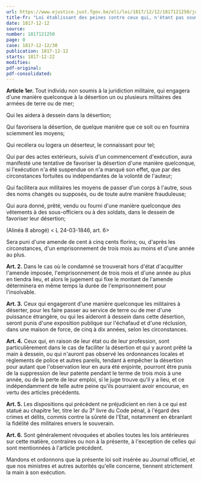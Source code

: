 ```yaml
---
url: https://www.ejustice.just.fgov.be/eli/loi/1817/12/12/1817121250/justel
title-fr: "Loi établissant des peines contre ceux qui, n'étant pas soumis à la juridiction militaire, favorisent la désertion d'individus appartenant aux armées de terre ou de mer."
date: 1817-12-12
source:
number: 1817121250
page: 0
case: 1817-12-12/30
publication: 1817-12-12
starts: 1817-12-22
modifies:
pdf-original:
pdf-consolidated:
---
```


**Article 1er.** Tout individu non soumis à la juridiction militaire, qui engagera d'une manière quelconque à la désertion un ou plusieurs militaires des armées de terre ou de mer;

Qui les aidera à dessein dans la désertion;

Qui favorisera la désertion, de quelque manière que ce soit ou en fournira sciemment les moyens;

Qui recélera ou logera un déserteur, le connaissant pour tel;

Qui par des actes extérieurs, suivis d'un commencement d'exécution, aura manifesté une tentative de favoriser la désertion d'une manière quelconque, si l'exécution n'a été suspendue on n'a manqué son effet, que par des circonstances fortuites ou indépendantes de la volonté de l'auteur;

Qui facilitera aux militaires les moyens de passer d'un corps à l'autre, sous des noms changés ou supposés, ou de toute autre manière frauduleuse;

Qui aura donné, prêté, vendu ou fourni d'une manière quelconque des vêtements à des sous-officiers ou à des soldats, dans le dessein de favoriser leur désertion;

(Alinéa 8 abrogé) < L 24-03-1846, art. 6>

Sera puni d'une amende de cent à cinq cents florins; ou, d'après les circonstances, d'un emprisonnement de trois mois au moins et d'une année au plus.

**Art. 2.** Dans le cas où le condamné se trouverait hors d'état d'acquitter l'amende imposée, l'emprisonnement de trois mois et d'une année au plus en tiendra lieu, et alors le jugement qui fixe le montant de l'amende déterminera en même temps la durée de l'emprisonnement pour l'insolvable.

**Art. 3.** Ceux qui engageront d'une manière quelconque les militaires à déserter, pour les faire passer au service de terre ou de mer d'une puissance étrangère, ou qui les aideront à dessein dans cette désertion, seront punis d'une exposition publique sur l'échafaud et d'une réclusion, dans une maison de force, de cinq à dix années, selon les circonstances.

**Art. 4.** Ceux qui, en raison de leur état ou de leur profession, sont particulièrement dans le cas de faciliter la désertion et qui y auront prêté la main à dessein, ou qui n'auront pas observé les ordonnances locales et règlements de police et autres pareils, tendant à empêcher la désertion pour autant que l'observation leur en aura été enjointe, pourront être punis de la suppression de leur patente pendant le terme de trois mois à une année, ou de la perte de leur emploi, si le juge trouve qu'il y a lieu, et ce indépendamment de telle autre peine qu'ils pourraient avoir encourue, en vertu des articles précédents.

**Art. 5.** Les dispositions qui précèdent ne préjudicient en rien à ce qui est statué au chapitre 1er, titre Ier du 3° livre du Code pénal, à l'égard des crimes et délits, commis contre la sûreté de l'Etat, notamment en ébranlant la fidélité des militaires envers le souverain.

**Art. 6.** Sont généralement révoquées et abolies toutes les lois antérieures sur cette matière, contraires ou non à la présente, à l'exception de celles qui sont mentionnées à l'article précédent.

Mandons et ordonnons que la présente loi soit insérée au Journal officiel, et que nos ministres et autres autorités qu'elle concerne, tiennent strictement la main à son exécution.
